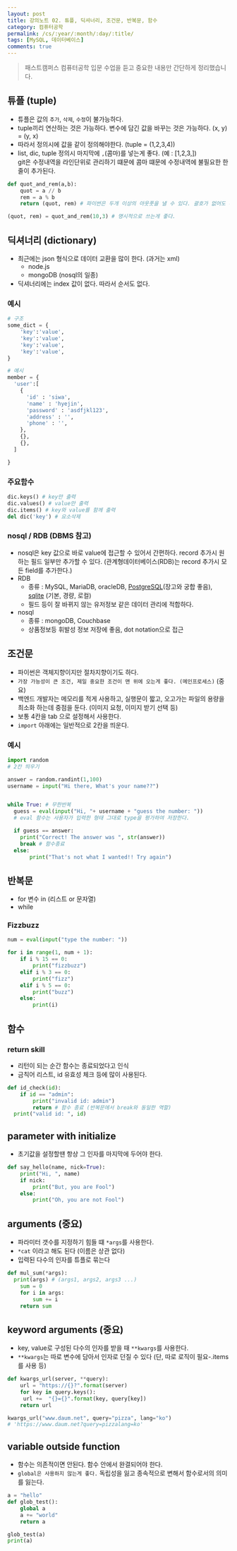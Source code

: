 ```yaml
---
layout: post
title: 강의노트 02. 튜플, 딕셔너리, 조건문, 반복문, 함수
category: 컴퓨터공학
permalink: /cs/:year/:month/:day/:title/
tags: [MySQL, 데이터베이스]
comments: true
---
```

> 패스트캠퍼스 컴퓨터공학 입문 수업을 듣고 중요한 내용만 간단하게 정리했습니다.

## 튜플 (tuple)
- 튜플은 값의 `추가`, `삭제`, `수정`이 불가능하다.
- tuple끼리 연산하는 것은 가능하다. 변수에 담긴 값을 바꾸는 것은 가능하다. (x, y) = (y, x)
- 따라서 정의시에 값을 같이 정의해야한다. (tuple = (1,2,3,4))
- list, dic, tuple 정의시 마지막에 `,`(콤마)를 넣는게 좋다. (예 : [1,2,3,])    
  git은 수정내역을 라인단위로 관리하기 떄문에 콤마 떄문에 수정내역에 불필요한 한줄이 추가된다.

```python
def quot_and_rem(a,b):
    quot = a // b
    rem = a % b
    return (quot, rem) # 파이썬은 두개 이상의 아웃풋을 낼 수 있다. 괄호가 없어도 튜플로 리턴된다.

(quot, rem) = quot_and_rem(10,3) # 명시적으로 쓰는게 좋다.
```

## 딕셔너리 (dictionary)
- 최근에는 json 형식으로 데이터 교환을 많이 한다. (과거는 xml)
  - node.js
  - mongoDB (nosql의 일종)
- 딕셔너리에는 index 값이 없다. 따라서 순서도 없다.

### 예시
```python
# 구조
some_dict = {
	'key':'value',
	'key':'value',
	'key':'value',
	'key':'value',
}

# 예시
member = {
  'user':[
    {
      'id' : 'siwa',
      'name' : 'hyejin',
      'password' : 'asdfjkl123',
      'address' : '',
      'phone' : '',
    },
    {},
    {},
  ]

}
```
### 주요함수

```python
dic.keys() # key만 출력
dic.values() # value만 출력
dic.items() # key와 value를 함께 출력
del dic('key') # 요소삭제

```
### nosql / RDB (DBMS 참고)
- nosql은 key 값으로 바로 value에 접근할 수 있어서 간편하다. record 추가시 원하는 필드 일부만 추가할 수 있다. (관계형데이터베이스(RDB)는 record 추가시 모든 field를 추가한다.)
- RDB
  - 종류 : MySQL, MariaDB, oracleDB, [PostgreSQL](http://d2.naver.com/helloworld/227936)(장고와 궁합 좋음), [sqlite](http://gywn.net/2013/08/let-me-intorduce-sqlite/) (기본, 경량, 로컬)
  - 필드 등이 잘 바뀌지 않는 유저정보 같은 데이터 관리에 적합하다.
- nosql  
  - 종류 : mongoDB, Couchbase
  - 상품정보등 휘발성 정보 저장에 좋음, dot notation으로 접근

## 조건문
- 파이썬은 객체지향이지만 절차지향이기도 하다.
- `가장 가능성이 큰 조건, 제일 중요한 조건이 맨 위에 오는게 좋다. (메인프로세스)` (중요)
- 백엔드 개발자는 메모리를 적게 사용하고, 실행문이 짧고, 오고가는 파일의 용량을 최소화 하는데 중점을 둔다. (이미지 요청, 이미지 받기 선택 등)
- 보통 4칸을 tab 으로 설정해서 사용한다.
- `import` 아래에는 일반적으로 2칸을 띄운다.

### 예시

```python
import random
# 2칸 띄우기

answer = random.randint(1,100)
username = input("Hi there, What's your name??")


while True: # 무한반복
  guess = eval(input("Hi, "+ username + "guess the number: "))
  # eval 함수는 사용자가 입력한 형태 그대로 type을 평가하여 저장한다.

  if guess == answer:
  	print("Correct! The answer was ", str(answer))
    break # 함수종료
  else:
	   print("That's not what I wanted!! Try again")
```

## 반복문
- for 변수 in (리스트 or 문자열)
- while

### Fizzbuzz

```python
num = eval(input("type the number: "))

for i in range(1, num + 1):
	if i % 15 == 0:
		print("fizzbuzz")
	elif i % 3 == 0:
		print("fizz")
	elif i % 5 == 0:
		print("buzz")
	else:
		print(i)
```

## 함수

### return skill
- 리턴이 되는 순간 함수는 종료되었다고 인식
- 금칙어 리스트, id 유효성 체크 등에 많이 사용된다.

```python
def id_check(id):
	if id == "admin":
    	print("invalid id: admin")
    	return # 함수 종료 (반복문에서 break와 동일한 역할)
  print("valid id: ", id)
```
## parameter with initialize
- 초기값을 설정할땐 항상 그 인자를 마지막에 두어야 한다.

```python
def say_hello(name, nick=True):
	print("Hi, ", name)
	if nick:
		print("But, you are Fool")
	else:
		print("Oh, you are not Fool")
```

## arguments (중요)
- 파라미터 갯수를 지정하기 힘들 떄 `*args`를 사용한다.
- `*cat` 이라고 해도 된다 (이름은 상관 없다)
- 입력된 다수의 인자를 튜플로 묶는다

```python
def mul_sum(*args):
  print(args) # (args1, args2, args3 ...)
	sum = 0
	for i in args:
		sum += i
	return sum
```

## keyword arguments (중요)
- key, value로 구성된 다수의 인자를 받을 때 `**kwargs`를 사용한다.
- `**kwargs`는 따로 변수에 담아서 인자로 던질 수 있다 (단, 따로 로직이 필요-.items를 사용 등)

```python
def kwargs_url(server, **query):
	url = "https://{}?".format(server)
	for key in query.keys():
     url +=  "{}={}".format(key, query[key])
	return url

kwargs_url("www.daum.net", query="pizza", lang="ko")
# 'https://www.daum.net?query=pizzalang=ko'
```

## variable outside function
- 함수는 의존적이면 안된다. 함수 안에서 완결되어야 한다.
- `global은 사용하지 않는게 좋다.` 독립성을 잃고 종속적으로 변해서 함수로서의 의미를 잃는다.

```python
a = "hello"
def glob_test():
	global a
	a += "world"
    return a

glob_test(a)
print(a)
```
